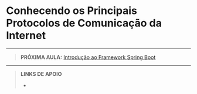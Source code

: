 # Conhecendo os Principais Protocolos de Comunicação da Internet





---

> **PRÓXIMA AULA:** [Introdução ao Framework Spring Boot](../02-introduca-ao-framework-springboot)

---

> **LINKS DE APOIO**
>
> - []()
